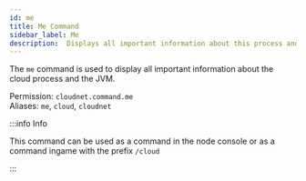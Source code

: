 ```yaml
---
id: me
title: Me Command
sidebar_label: Me
description:  Displays all important information about this process and the JVM.
---
```


The `me` command is used to display all important information about the cloud process and the JVM.

Permission: `cloudnet.command.me`  
Aliases: `me`, `cloud`, `cloudnet`

:::info Info

This command can be used as a command in the node console or as a command ingame with the prefix `/cloud`

:::